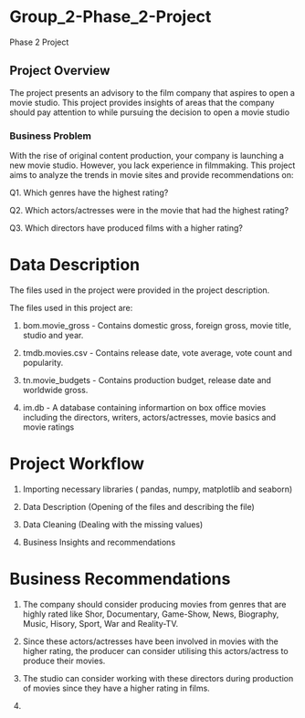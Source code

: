 # Group_2-Phase_2-Project
Phase 2 Project

## Project Overview

The project presents an advisory to the film company that aspires to open a movie studio. This project provides insights of areas that the company should pay attention to while pursuing the decision to open a movie studio

### Business Problem 

With the rise of original content production, your company is launching a new movie studio. However, you lack experience in filmmaking. This project aims to analyze the trends in movie sites and provide recommendations on:

Q1. Which genres have the highest rating?

Q2. Which actors/actresses were in the movie that had the highest rating?

Q3. Which directors have produced films with a higher rating?

# Data Description

The files used in the project were provided in the project description.

The files used in this project are:

1. bom.movie_gross - Contains domestic gross, foreign gross, movie title, studio and year.

2. tmdb.movies.csv - Contains release date, vote average, vote count and popularity.
  
3. tn.movie_budgets - Contains production budget, release date and worldwide gross.
  
4. im.db - A database containing informartion on box office movies including the directors, writers, actors/actresses, movie basics and movie ratings

# Project Workflow

1. Importing necessary libraries ( pandas, numpy, matplotlib and seaborn)

2. Data Description (Opening of the files and describing the file)

3. Data Cleaning (Dealing with the missing values)

4. Business Insights and recommendations

# Business Recommendations

1. The company should consider producing movies from genres that are highly rated like Shor, Documentary, Game-Show, News, Biography, Music, Hisory, Sport, War and Reality-TV.

2. Since these actors/actresses have been involved in movies with the higher rating, the producer can consider utilising this actors/actress to produce their movies.

3. The studio can consider working with these directors during production of movies since they have a higher rating in films.

4. 
